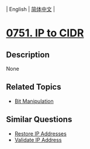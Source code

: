 
| English | [简体中文](README.md) |
# [0751. IP to CIDR](https://leetcode-cn.com/problems/ip-to-cidr/)
## Description
None
## Related Topics
- [Bit Manipulation](https://leetcode-cn.com/tag/bit-manipulation)
## Similar Questions
- [Restore IP Addresses](../restore-ip-addresses/README_EN.md)
- [Validate IP Address](../validate-ip-address/README_EN.md)

